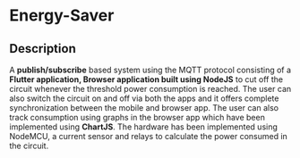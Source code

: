 # Energy-Saver

## Description

A **publish/subscribe** based system using the MQTT protocol consisting of a **Flutter application, Browser application built using NodeJS** to cut off the circuit whenever the threshold power consumption is reached. The user can also switch the circuit on and off via both the apps and it offers complete synchronization between the mobile and browser app. The user can also track consumption using graphs in the browser app which have been implemented using **ChartJS**. The hardware has been implemented using NodeMCU, a current sensor and relays to calculate the power consumed in the circuit.
